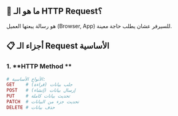 
## 🚀 **ما هو الـ HTTP Request؟**

هو رسالة يبعتھا العميل (Browser, App) للسيرفر عشان يطلب حاجة معينة.

## 📋 **أجزاء الـ Request الأساسية**

### 1. **HTTP Method **
```ruby
# الأنواع الأساسية:
GET    # جلب بيانات (قراءة)
POST   # إرسال بيانات (إنشاء)
PUT    # تحديث بيانات كاملة
PATCH  # تحديث جزء من البيانات
DELETE # حذف بيانات

```
